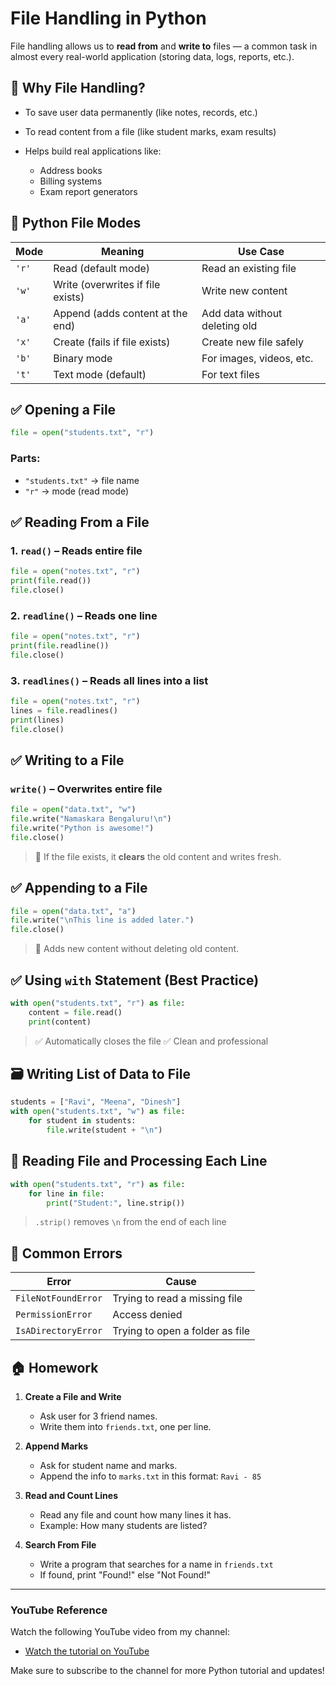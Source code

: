# **File Handling in Python**

File handling allows us to **read from** and **write to** files — a common task in almost every real-world application (storing data, logs, reports, etc.).

## 📁 Why File Handling?

* To save user data permanently (like notes, records, etc.)
* To read content from a file (like student marks, exam results)
* Helps build real applications like:

  * Address books
  * Billing systems
  * Exam report generators


## 📌 Python File Modes

| Mode  | Meaning                           | Use Case                      |
| ----- | --------------------------------- | ----------------------------- |
| `'r'` | Read (default mode)               | Read an existing file         |
| `'w'` | Write (overwrites if file exists) | Write new content             |
| `'a'` | Append (adds content at the end)  | Add data without deleting old |
| `'x'` | Create (fails if file exists)     | Create new file safely        |
| `'b'` | Binary mode                       | For images, videos, etc.      |
| `'t'` | Text mode (default)               | For text files                |


## ✅ Opening a File

```python
file = open("students.txt", "r")
```

### Parts:

* `"students.txt"` → file name
* `"r"` → mode (read mode)


## ✅ Reading From a File

### 1. `read()` – Reads entire file

```python
file = open("notes.txt", "r")
print(file.read())
file.close()
```

### 2. `readline()` – Reads one line

```python
file = open("notes.txt", "r")
print(file.readline())
file.close()
```

### 3. `readlines()` – Reads all lines into a list

```python
file = open("notes.txt", "r")
lines = file.readlines()
print(lines)
file.close()
```


## ✅ Writing to a File

### `write()` – Overwrites entire file

```python
file = open("data.txt", "w")
file.write("Namaskara Bengaluru!\n")
file.write("Python is awesome!")
file.close()
```

> 🎯 If the file exists, it **clears** the old content and writes fresh.


## ✅ Appending to a File

```python
file = open("data.txt", "a")
file.write("\nThis line is added later.")
file.close()
```

> 📌 Adds new content without deleting old content.


## ✅ Using `with` Statement (Best Practice)

```python
with open("students.txt", "r") as file:
    content = file.read()
    print(content)
```

> ✅ Automatically closes the file
> ✅ Clean and professional


## 🗃️ Writing List of Data to File

```python
students = ["Ravi", "Meena", "Dinesh"]
with open("students.txt", "w") as file:
    for student in students:
        file.write(student + "\n")
```


## 📝 Reading File and Processing Each Line

```python
with open("students.txt", "r") as file:
    for line in file:
        print("Student:", line.strip())
```

> `.strip()` removes `\n` from the end of each line


## 🧠 Common Errors

| Error               | Cause                           |
| ------------------- | ------------------------------- |
| `FileNotFoundError` | Trying to read a missing file   |
| `PermissionError`   | Access denied                   |
| `IsADirectoryError` | Trying to open a folder as file |


## 🏠 Homework

1. **Create a File and Write**

   * Ask user for 3 friend names.
   * Write them into `friends.txt`, one per line.

2. **Append Marks**

   * Ask for student name and marks.
   * Append the info to `marks.txt` in this format: `Ravi - 85`

3. **Read and Count Lines**

   * Read any file and count how many lines it has.
   * Example: How many students are listed?

4. **Search From File**

   * Write a program that searches for a name in `friends.txt`
   * If found, print "Found!" else "Not Found!"

---
### **YouTube Reference**
Watch the following YouTube video from my channel:
- [Watch the tutorial on YouTube](https://www.youtube.com/watch?v=j4dO_kGcGAw)


 Make sure to subscribe to the channel for more Python tutorial and updates!


